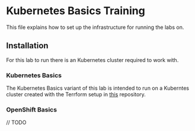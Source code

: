# Kubernetes Basics Training

This file explains how to set up the infrastructure for running the labs on.


## Installation

For this lab to run there is an Kubernetes cluster required to work with.


### Kubernetes Basics

The Kubernetes Basics variant of this lab is intended to run on a Kuberntes cluster created with the Terrform setup in [this](https://github.com/acend/terraform-k8s-cluster-lab) repository.


### OpenShift Basics

// TODO
